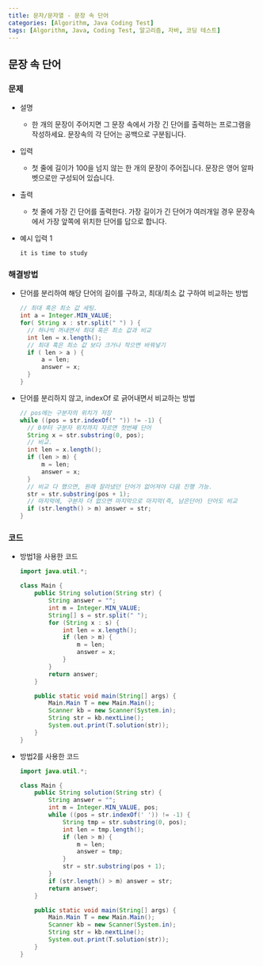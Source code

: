 ```yaml
---
title: 문자/문자열 - 문장 속 단어
categories: [Algorithm, Java Coding Test]
tags: [Algorithm, Java, Coding Test, 알고리즘, 자바, 코딩 테스트]
---
```


## 문장 속 단어

### 문제
- 설명
  - 한 개의 문장이 주어지면 그 문장 속에서 가장 긴 단어를 출력하는 프로그램을 작성하세요. 문장속의 각 단어는 공백으로 구분됩니다.

- 입력
  - 첫 줄에 길이가 100을 넘지 않는 한 개의 문장이 주어집니다. 문장은 영어 알파벳으로만 구성되어 있습니다.

- 출력
  - 첫 줄에 가장 긴 단어를 출력한다. 가장 길이가 긴 단어가 여러개일 경우 문장속에서 가장 앞쪽에 위치한 단어를 답으로 합니다.

- 예시 입력 1
  ```text
  it is time to study
  ```

### 해결방법

- 단어를 분리하여 해당 단어의 길이를 구하고, 최대/최소 값 구하여 비교하는 방법

  ```java
  // 최대 혹은 최소 값 세팅.
  int a = Integer.MIN_VALUE;
  for( String x : str.split(" ") ) {
    // 하나씩 꺼내면서 최대 혹은 최소 값과 비교
    int len = x.length();
    // 최대 혹은 최소 값 보다 크거나 작으면 바꿔넣기
    if ( len > a ) {
        a = len;
        answer = x;
    }
  }
  ```
  
- 단어를 분리하지 않고, indexOf 로 긁어내면서 비교하는 방법

  ```java
  // pos에는 구분자의 위치가 저장
  while ((pos = str.indexOf(" ")) != -1) {
    // 0부터 구분자 위치까지 자르면 첫번째 단어
    String x = str.substring(0, pos);
    // 비교.
    int len = x.length();
    if (len > m) {
        m = len;
        answer = x;
    }
    // 비교 다 했으면, 원래 잘라냈던 단어가 없어져야 다음 진행 가능.
    str = str.substring(pos + 1);
    // 마지막에, 구분자 더 없으면 마지막으로 마지막(즉, 남은단어) 단어도 비교
    if (str.length() > m) answer = str;
  }
  ```

### 코드

- 방법1을 사용한 코드
  ```java
  import java.util.*;
  
  class Main {
      public String solution(String str) {
          String answer = "";
          int m = Integer.MIN_VALUE;
          String[] s = str.split(" ");
          for (String x : s) {
              int len = x.length();
              if (len > m) {
                  m = len;
                  answer = x;
              }
          }
          return answer;
      }
  
      public static void main(String[] args) {
          Main.Main T = new Main.Main();
          Scanner kb = new Scanner(System.in);
          String str = kb.nextLine();
          System.out.print(T.solution(str));
      }
  }
  ```

- 방법2를 사용한 코드
    
  ```java
  import java.util.*;
  
  class Main {
      public String solution(String str) {
          String answer = "";
          int m = Integer.MIN_VALUE, pos;
          while ((pos = str.indexOf(' ')) != -1) {
              String tmp = str.substring(0, pos);
              int len = tmp.length();
              if (len > m) {
                  m = len;
                  answer = tmp;
              }
              str = str.substring(pos + 1);
          }
          if (str.length() > m) answer = str;
          return answer;
      }
  
      public static void main(String[] args) {
          Main.Main T = new Main.Main();
          Scanner kb = new Scanner(System.in);
          String str = kb.nextLine();
          System.out.print(T.solution(str));
      }
  }
  
  ```
